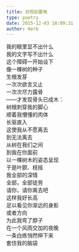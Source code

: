 ```yaml
---  
title: 对视如雷电  
type: poetry  
date: 2015-12-03 18:09:31  
author: Herb    
---  
```

我的眼里显不出什么  
我的文字写不出什么  
这个障碍一开始设下  
像一棵树的种子  
生根发芽    
一次次欲言又止  
一次次尽力露骨  
——才发现骨头已成木：  
树根刺穿我的脚心  
顺着我懵懂的肉体  
长驱直入    
这使我从不愿离去  
到无法离去  
从树在我们之间  
到我在你面前  
以一棵树木的姿态呈现    
于是叶颤、枝摇  
我全部的深情  
全部，全部徒劳    
请你，请你离去吧  
这样我好长高  
足以看见你渐远的身影  
或者方向    
为此我弯了脖子  
在一个风雨交加的夜晚  
一条白练悄然伸下来  
套住我的脑袋